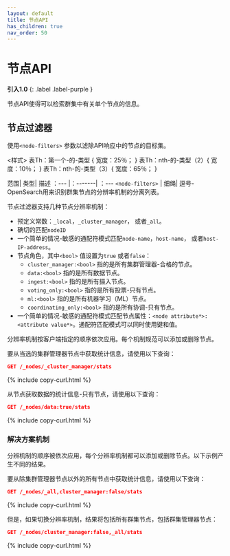 ```yaml
---
layout: default
title: 节点API
has_children: true
nav_order: 50
---
```


# 节点API
**引入1.0**
{: .label .label-purple }

节点API使得可以检索群集中有关单个节点的信息。

## 节点过滤器

使用`<node-filters>` 参数以滤除API响应中的节点的目标集。

<样式>
表Th：第一个-的-类型 {
    宽度：25％；
}
表Th：nth-的-类型（2）{
    宽度：10％；
}
表Th：nth-的-类型（3）{
    宽度：65％；
}
</style>

范围| 类型| 描述
：--- |：-------| ：---
`<node-filters>` | 细绳| 逗号-OpenSearch用来识别群集节点的分辨率机制的分离列表。

节点过滤器支持几种节点分辨率机制：

- 预定义常数：`_local`，`_cluster_manager`， 或者`_all`。
- 确切的匹配`nodeID`
- 一个简单的情况-敏感的通配符模式匹配`node-name`，`host-name`， 或者`host-IP-address`。
- 节点角色，其中`<bool>` 值设置为`true` 或者`false`：
  - `cluster_manager:<bool>` 指的是所有集群管理器-合格的节点。
  - `data:<bool>` 指的是所有数据节点。
  - `ingest:<bool>` 指的是所有摄入节点。
  - `voting_only:<bool>` 指的是所有投票-只有节点。
  - `ml:<bool>` 指的是所有机器学习（ML）节点。
  - `coordinating_only:<bool>` 指的是所有协调-只有节点。
- 一个简单的情况-敏感的通配符模式匹配节点属性：`<node attribute*>:<attribute value*>`。通配符匹配模式可以同时使用键和值。

分辨率机制按客户端指定的顺序依次应用。每个机制规范可以添加或删除节点。

要从当选的集群管理器节点中获取统计信息，请使用以下查询：

```json
GET /_nodes/_cluster_manager/stats
```
{% include copy-curl.html %}

从节点获取数据的统计信息-只有节点，请使用以下查询：

```json
GET /_nodes/data:true/stats
```
{% include copy-curl.html %}

### 解决方案机制

分辨机制的顺序被依次应用，每个分辨率机制都可以添加或删除节点。以下示例产生不同的结果。

要从除集群管理器节点以外的所有节点中获取统计信息，请使用以下查询：

```json
GET /_nodes/_all,cluster_manager:false/stats
```
{% include copy-curl.html %}

但是，如果切换分辨率机制，结果将包括所有群集节点，包括群集管理器节点：

```json
GET /_nodes/cluster_manager:false,_all/stats
```
{% include copy-curl.html %}

